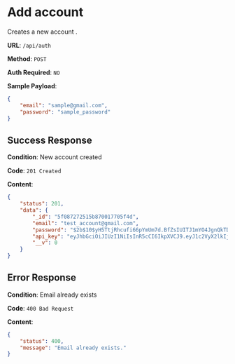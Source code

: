 # Add account

Creates a new account . 

**URL**: `/api/auth`

**Method**: `POST`

**Auth Required**: `NO`

**Sample Payload**:
```json
{
    "email": "sample@gmail.com",
    "password": "sample_password"
}

```

## Success Response

**Condition**: New account created

**Code**: `201 Created`

**Content**: 

```json
{
    "status": 201,
    "data": {
        "_id": "5f087272515b870017705f4d",
        "email": "test_account@gmail.com",
        "password": "$2b$10$yH5TtjRhcufi66pYmUm7d.BfZsIUITJ1mYO4JgnQkTDC/SVucPAB6",
        "api_key": "eyJhbGciOiJIUzI1NiIsInR5cCI6IkpXVCJ9.eyJ1c2VyX2lkIjoidGVzdF9hY2NvdW50QGdtYWlsLmNvbSIsImlhdCI6MTU5NDM4OTEwNn0.sR_67iAfSgKJKzhCTsehSuyqpr7qxCvEhjRk48OOPzc",
        "__v": 0
    }
}
```

## Error Response

**Condition**: Email already exists

**Code**: `400 Bad Request`

**Content**: 

```json
{
    "status": 400,
    "message": "Email already exists."
}
```
